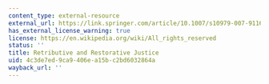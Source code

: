 ```yaml
---
content_type: external-resource
external_url: https://link.springer.com/article/10.1007/s10979-007-9116-6
has_external_license_warning: true
license: https://en.wikipedia.org/wiki/All_rights_reserved
status: ''
title: Retributive and Restorative Justice
uid: 4c3de7ed-9ca9-406e-a15b-c2bd6032864a
wayback_url: ''
---
```

